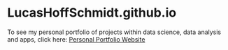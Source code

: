 # LucasHoffSchmidt.github.io
To see my personal portfolio of projects within data science, data analysis and apps, click here: [Personal Portfolio Website](https://lucashoffschmidt.github.io/)
